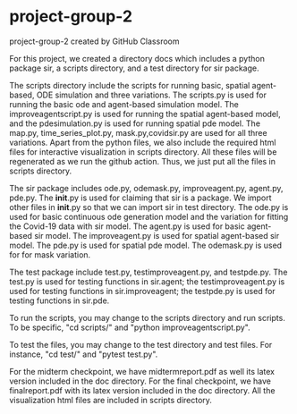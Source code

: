 # project-group-2
project-group-2 created by GitHub Classroom

For this project, we created a directory docs which includes a python package sir, a scripts directory, and a test directory for sir package.

The scripts directory include the scripts for running basic, spatial agent-based, ODE simulation and three variations. The scripts.py is used for running the basic ode and agent-based simulation model. The improveagentscript.py is used for running the spatial agent-based model, and the pdesimulation.py is used for running spatial pde model. The map.py, time_series_plot.py, mask.py,covidsir.py are used for all three variations. Apart from the python files, we also include the required html files for interactive visualization in scripts directory. All these files will be regenerated as we run the github action. Thus, we just put all the files in scripts directory.

The sir package includes ode.py, odemask.py, improveagent.py, agent.py, pde.py. The __init__.py is used for claiming that sir is a package. We import other files in __init__.py so that we can import sir in test directory. The ode.py is used for basic continuous ode generation model and the variation for fitting the Covid-19 data with sir model. The agent.py is used for basic agent-based sir model. The improveagent.py is used for spatial agent-based sir model. The pde.py is used for spatial pde model. The odemask.py is used for for mask variation.

The test package include test.py, testimproveagent.py, and testpde.py. The test.py is used for testing functions in sir.agent; the testimproveagent.py is used for testing functions in sir.improveagent; the testpde.py is used for testing functions in sir.pde.

To run the scripts, you may change to the scripts directory and run scripts. To be specific, "cd scripts/" and "python improveagentscript.py".

To test the files, you may change to the test directory and test files. For instance, "cd test/" and "pytest test.py".

For the midterm checkpoint, we have midtermreport.pdf as well its latex version included in the doc directory.
For the final checkpoint, we have finalreport.pdf with its latex version included in the doc directory.
All the visualization html files are included in scripts directory.
